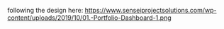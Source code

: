 following the design here:
https://www.senseiprojectsolutions.com/wp-content/uploads/2019/10/01.-Portfolio-Dashboard-1.png
